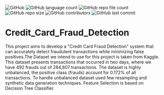 ![GitHub](https://img.shields.io/github/license/psvkaushik/Credit_Card_Fraud_Detection?color=brightgreen&style=flat) ![GitHub language count](https://img.shields.io/github/languages/count/psvkaushik/Credit_Card_Fraud_Detection?style=flat) ![GitHub repo file count](https://img.shields.io/github/directory-file-count/psvkaushik/Credit_Card_Fraud_Detection?style=flat) ![GitHub repo size](https://img.shields.io/github/repo-size/psvkaushik/Credit_Card_Fraud_Detection?style=flat)
![GitHub contributors](https://img.shields.io/github/contributors/psvkaushik/Credit_Card_Fraud_Detection?color=brightgreen&style=flat) ![GitHub last commit](https://img.shields.io/github/last-commit/psvkaushik/Credit_Card_Fraud_Detection?style=flat)







# Credit_Card_Fraud_Detection

This project aims to develop a "Credit Card Fraud Detection" system that can accurately detect fraudulent transactions while minimizing false positives.The Dataset we intend to use for this project is taken from Kaggle. This dataset presents transactions that occurred in two days, where we have 492 frauds out of 284,807 transactions. The dataset is highly unbalanced, the positive class (frauds) account for 0.172% of all transactions. To handle unbalanced dataset used few resampling and synthetic data generation techniques. Feature Selection is based on Decision Tree Classifier.



